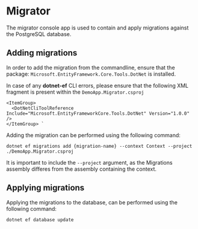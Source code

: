 # Migrator

The migrator console app is used to contain and apply migrations against the PostgreSQL database.

## Adding migrations

In order to add the migration from the commandline, ensure that the package:
`Microsoft.EntityFramework.Core.Tools.DotNet` is installed.

In case of any **dotnet-ef** CLI errors, please ensure that the following XML fragment is present within the `DemoApp.Migrator.csproj`

```
<ItemGroup>
  <DotNetCliToolReference Include="Microsoft.EntityFrameworkCore.Tools.DotNet" Version="1.0.0" />
</ItemGroup> `
```

Adding the migration can be performed using the following command:

`dotnet ef migrations add {migration-name} --context Context --project ./DemoApp.Migrator.csproj`

It is important to include the `--project` argument, as the Migrations assembly  differes from the assembly containing the context.

## Applying migrations

Applying the migrations to the database, can be performed using the following command:

`dotnet ef database update`